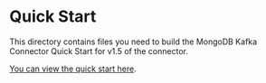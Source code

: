 # Quick Start

This directory contains files you need to build the MongoDB Kafka Connector Quick Start
for v1.5 of the connector.

[You can view the quick start here](https://www.mongodb.com/docs/kafka-connector/v1.5/quick-start/).
